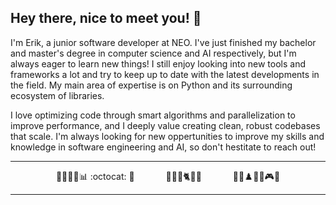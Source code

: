 ## Hey there, nice to meet you! 👋

I'm Erik, a junior software developer at NEO. I've just finished my bachelor and master's degree in computer science and AI respectively, but I'm always eager to learn new things! I still enjoy looking into new tools and frameworks a lot and try to keep up to date with the latest developments in the field. My main area of expertise is on Python and its surrounding ecosystem of libraries.

I love optimizing code through smart algorithms and parallelization to improve performance, and I deeply value creating clean, robust codebases that scale. I'm always looking for new oppertunities to improve my skills and knowledge in software engineering and AI, so don't hestitate to reach out!

---

<p align="center">
  👨‍💻🐍🐧📊 :octocat: 🤖
  &emsp;&emsp;&emsp;
  🌳🌊🌷🐈🌈🗻
  &emsp;&emsp;&emsp;
  🧗🏼♟️🎢🏓🎮🎶
</p>

---

